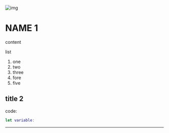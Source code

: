 ![img](https://2.bp.blogspot.com/-adiAk1fYThI/XfurLogWmAI/AAAAAAAAEuE/31wTTMAXuF8txWEjGBLXoNGZKAZerF-mQCK4BGAYYCw/s640/FullSizeRender-745973.jpg)

# NAME 1

content

list

1. one
1. two
1. three
1. fore
1. five

## title 2

code:
```swift
let variable:
```

---


